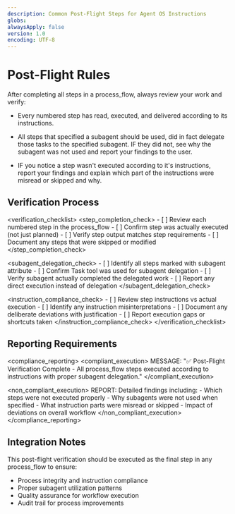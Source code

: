 ```yaml
---
description: Common Post-Flight Steps for Agent OS Instructions
globs:
alwaysApply: false
version: 1.0
encoding: UTF-8
---
```


# Post-Flight Rules

After completing all steps in a process_flow, always review your work and verify:

- Every numbered step has read, executed, and delivered according to its instructions.

- All steps that specified a subagent should be used, did in fact delegate those tasks to the specified subagent. IF they did not, see why the subagent was not used and report your findings to the user.

- IF you notice a step wasn't executed according to it's instructions, report your findings and explain which part of the instructions were misread or skipped and why.

## Verification Process

<verification_checklist>
  <step_completion_check>
    - [ ] Review each numbered step in the process_flow
    - [ ] Confirm step was actually executed (not just planned)
    - [ ] Verify step output matches step requirements
    - [ ] Document any steps that were skipped or modified
  </step_completion_check>

  <subagent_delegation_check>
    - [ ] Identify all steps marked with subagent attribute
    - [ ] Confirm Task tool was used for subagent delegation
    - [ ] Verify subagent actually completed the delegated work
    - [ ] Report any direct execution instead of delegation
  </subagent_delegation_check>

  <instruction_compliance_check>
    - [ ] Review step instructions vs actual execution
    - [ ] Identify any instruction misinterpretations
    - [ ] Document any deliberate deviations with justification
    - [ ] Report execution gaps or shortcuts taken
  </instruction_compliance_check>
</verification_checklist>

## Reporting Requirements

<compliance_reporting>
  <compliant_execution>
    MESSAGE: "✅ Post-Flight Verification Complete - All process_flow steps executed according to instructions with proper subagent delegation."
  </compliant_execution>

  <non_compliant_execution>
    REPORT: Detailed findings including:
    - Which steps were not executed properly
    - Why subagents were not used when specified
    - What instruction parts were misread or skipped
    - Impact of deviations on overall workflow
  </non_compliant_execution>
</compliance_reporting>

## Integration Notes

This post-flight verification should be executed as the final step in any process_flow to ensure:
- Process integrity and instruction compliance
- Proper subagent utilization patterns
- Quality assurance for workflow execution
- Audit trail for process improvements